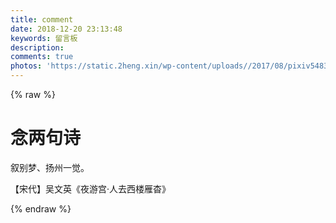 ```yaml
---
title: comment
date: 2018-12-20 23:13:48
keywords: 留言板
description: 
comments: true
photos: 'https://static.2heng.xin/wp-content/uploads//2017/08/pixiv54839592.png'
---
```

{% raw %}
<div class="toc-container">
  <div class="toc" style="background: none;">
  </div>
</div>
<div class="entry-content">
  <div class="poem-wrap">
    <div class="poem-border poem-left">
    </div>
    <div class="poem-border poem-right">
    </div>
    <h1>
    念两句诗</h1>
    <p id="poem">
    叙别梦、扬州一觉。</p>
    <p id="info">
    【宋代】吴文英《夜游宫·人去西楼雁杳》</p>
  </div>
</div>
{% endraw %}